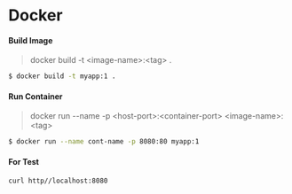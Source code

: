 # Docker

#### Build Image

> docker build -t &lt;image-name&gt;:&lt;tag&gt; .
```sh
$ docker build -t myapp:1 .
```

#### Run Container
> docker run --name <container-name> -p &lt;host-port&gt;:&lt;container-port&gt; &lt;image-name&gt;:&lt;tag&gt;
```sh
$ docker run --name cont-name -p 8080:80 myapp:1
```

#### For Test

```sh
curl http//localhost:8080
```


